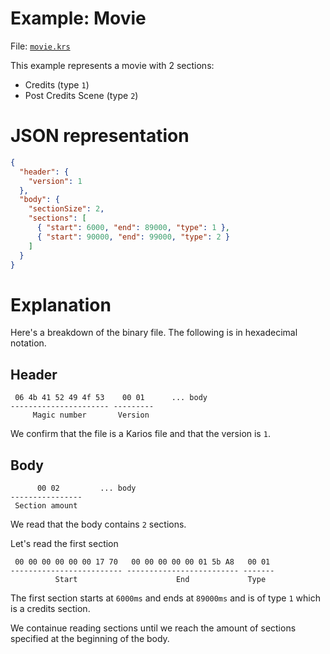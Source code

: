 # Example: Movie

File: [`movie.krs`](movie.krs)

This example represents a movie with 2 sections:

- Credits (type `1`)
- Post Credits Scene (type `2`)

# JSON representation

```json
{
  "header": {
    "version": 1
  },
  "body": {
    "sectionSize": 2,
    "sections": [
      { "start": 6000, "end": 89000, "type": 1 },
      { "start": 90000, "end": 99000, "type": 2 }
    ]
  }
}
```

# Explanation

Here's a breakdown of the binary file. The following is in hexadecimal notation.

## Header

```
 06 4b 41 52 49 4f 53    00 01      ... body
---------------------- ---------
     Magic number       Version
```

We confirm that the file is a Karios file and that the version is `1`.

## Body

```
      00 02         ... body
----------------
 Section amount
```

We read that the body contains `2` sections.

Let's read the first section

```
 00 00 00 00 00 00 17 70   00 00 00 00 00 01 5b A8   00 01
------------------------- ------------------------- -------
          Start                      End             Type
```

The first section starts at `6000ms` and ends at `89000ms` and is of type `1` which is a credits section.

We containue reading sections until we reach the amount of sections specified at the beginning of the body.
